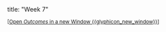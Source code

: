 <frontmatter>
title: "Week 7"
</frontmatter>

<small>[<a href="{{baseUrl}}/schedule/week7/outcomes.html" target="_blank">Open _Outcomes_ in a new Window {{glyphicon_new_window}}</a>]</small>

<panel header=":trophy: Outcomes" ctrl-lvl="1" expanded no-close>
  <include src="outcomes.md#main" />
</panel>

<panel header=":clipboard: Todo" ctrl-lvl="1" no-close>
  <include src="todo.md" />
</panel>

<panel header=":raising_hand: Tutorial 7" ctrl-lvl="1" no-close>
  <include src="tutorial.md" />
</panel>

<panel header=":loudspeaker: Lecture 7" ctrl-lvl="1" no-close>
  <include src="lecture.md" />
</panel>
